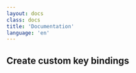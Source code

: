 ```yaml
---
layout: docs
class: docs
title: 'Documentation'
language: 'en'
---
```


## Create custom key bindings

<!-- Key bindings are specified as a list of objects. For example, this is the

default paste binding:

`- { key: V, mods: Control|Shift, action: Paste }`

Each key binding will specify a:

- `key`: Identifier of the key pressed

   - A-Z

   - F1-F24

   - Key0-Key9

A full list with available key codes can be found here:
https://docs.rs/glutin/*/glutin/event/enum.VirtualKeyCode.html#variants

Instead of using the name of the keys, the `key` field also supports using
the scancode of the desired key. Scancodes have to be specified as a decimal number. This command will allow you to display the hex scancodes for certain keys: `showkey --scancodes`.

Then exactly one of:
 - `chars`: Send a byte sequence to the running application
    The `chars` field writes the specified string to the terminal. This makes
    it possible to pass escape sequences. To find escape codes for bindings
    like `PageUp` (`"\x1b[5~"`), you can run the command `showkey -a` outside
    of tmux. Note that applications use terminfo to map escape sequences back
    to keys. It is therefore required to update the terminfo when changing an
    escape sequence.
 - `action`: Execute a predefined action
   - Copy
   - Paste
   - PasteSelection
   - IncreaseFontSize
   - DecreaseFontSize
   - ResetFontSize
   - ScrollPageUp
   - ScrollPageDown
   - ScrollLineUp
   - ScrollLineDown
   - ScrollToTop
   - ScrollToBottom
   - ClearHistory
   - Hide
   - Minimize
   - Quit
   - ToggleFullscreen
   - SpawnNewInstance
   - ClearLogNotice
   - ReceiveChar
   - None
   (macOS only):
   - ToggleSimpleFullscreen: Enters fullscreen without occupying another space
 - `command`: Fork and execute a specified command plus arguments
    The `command` field must be a map containing a `program` string and an
    `args` array of command line parameter strings. For example:
       `{ program: "alacritty", args: ["-e", "vttest"] }`
 And optionally:
 - `mods`: Key modifiers to filter binding actions
    - Command
    - Control
    - Option
    - Super
    - Shift
    - Alt
    Multiple `mods` can be combined using `|` like this:
       `mods: Control|Shift`.
    Whitespace and capitalization are relevant and must match the example.
 - `mode`: Indicate a binding for only specific terminal reported modes
    This is mainly used to send applications the correct escape sequences
    when in different modes.
    - AppCursor
    - AppKeypad
    - Alt
    A `~` operator can be used before a mode to apply the binding whenever
    the mode is *not* active, e.g. `~Alt`.
 Bindings are always filled by default, but will be replaced when a new
 binding with the same triggers is defined. To unset a default binding, it can
 be mapped to the `ReceiveChar` action. Alternatively, you can use `None` for a no-op if you do not wish to receive input characters for that binding.

--

[Move to plugins ->](/rio/docs/plugins#plugins) -->